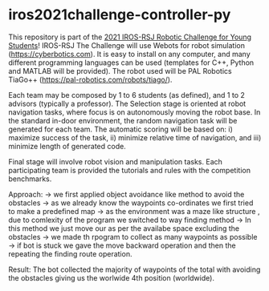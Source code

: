 # iros2021challenge-controller-py

This repository is part of the [2021 IROS-RSJ Robotic Challenge for Young Students](https://roboticslab-uc3m.github.io/challenge-iros2021)!
IROS-RSJ
The Challenge will use Webots for robot simulation (https://cyberbotics.com). It is easy to install on any computer, and many different programming languages can be used (templates for C++, Python and MATLAB will be provided). The robot used will be PAL Robotics TiaGo++ (https://pal-robotics.com/robots/tiago/).

Each team may be composed by 1 to 6 students (as defined), and 1 to 2 advisors (typically a professor). The Selection stage is oriented at robot navigation tasks, where focus is on autonomously moving the robot base. In the standard in-door environment, the random navigation task will be generated for each team. The automatic scoring will be based on: i) maximize success of the task, ii) minimize relative time of navigation, and iii) minimize length of generated code.

Final stage will involve robot vision and manipulation tasks. Each participating team is provided the tutorials and rules with the competition benchmarks.

Approach: -> we first applied object avoidance like method to avoid the obstacles -> as we already know the waypoints co-ordinates we first tried to make a predefined map -> as the environment was a maze like structure , due to comlexity of the program we switched to way finding method -> In this method we just move our as per the availabe space excluding the obstacles -> we made th rpogram to collect as many waypoints as possible -> if bot is stuck we gave the move backward operation and then the repeating the finding route operation.

Result: The bot collected the majority of waypoints of the total with avoiding the obstacles giving us the worlwide 4th position (worldwide).
